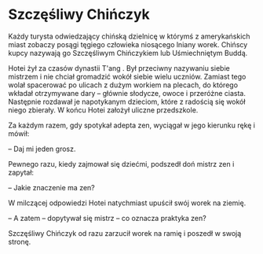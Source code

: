 # Szczęśliwy Chińczyk

Każdy turysta odwiedzający chińską dzielnicę w którymś z amerykańskich miast zobaczy posągi tęgiego człowieka niosącego lniany worek. Chińscy kupcy nazywają go Szczęśliwym Chińczykiem lub Uśmiechniętym Buddą.

Hotei żył za czasów dynastii T'ang . Był przeciwny nazywaniu siebie mistrzem i nie chciał gromadzić wokół siebie wielu uczniów. Zamiast tego wolał spacerować po ulicach z dużym workiem na plecach, do którego wkładał otrzymywane dary – głównie słodycze, owoce i przeróżne ciasta. Następnie rozdawał je napotykanym dzieciom, które z radością się wokół niego zbierały. W końcu Hotei założył uliczne przedszkole.

Za każdym razem, gdy spotykał adepta zen, wyciągał w jego kierunku rękę i mówił:

– Daj mi jeden grosz.

Pewnego razu, kiedy zajmował się dziećmi, podszedł doń mistrz zen i zapytał:

– Jakie znaczenie ma zen?

W milczącej odpowiedzi Hotei natychmiast upuścił swój worek na ziemię.

– A zatem – dopytywał się mistrz – co oznacza praktyka zen?

Szczęśliwy Chińczyk od razu zarzucił worek na ramię i poszedł w swoją stronę.

